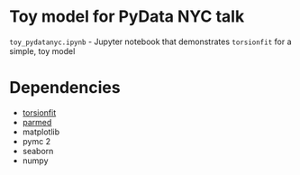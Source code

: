 # Toy model for PyData NYC talk

`toy_pydatanyc.ipynb` - Jupyter notebook that demonstrates `torsionfit` for 
a simple, toy model

# Dependencies
* [torsionfit](https://github.com/choderalab/torsionfit)
* [parmed](https://github.com/ParmEd/ParmEd)
* matplotlib
* pymc 2
* seaborn
* numpy

